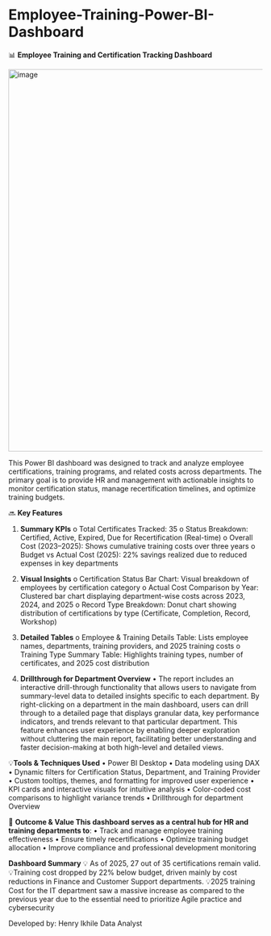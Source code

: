 # Employee-Training-Power-BI-Dashboard

📊 **Employee Training and Certification Tracking Dashboard**



<img width="1561" height="758" alt="image" src="https://github.com/user-attachments/assets/8e9255c2-fa9c-42ee-af50-74e79dfb5b81" />



This Power BI dashboard was designed to track and analyze employee certifications, training programs, and related costs across departments. The primary goal is to provide HR and management with actionable insights to monitor certification status, manage recertification timelines, and optimize training budgets.

🔜 **Key Features**
1.	**Summary KPIs**
o	Total Certificates Tracked: 35
o	Status Breakdown: Certified, Active, Expired, Due for Recertification (Real-time)
o	Overall Cost (2023–2025): Shows cumulative training costs over three years
o	Budget vs Actual Cost (2025): 22% savings realized due to reduced expenses in key departments

2.	**Visual Insights**
o	Certification Status Bar Chart: Visual breakdown of employees by certification category
o	Actual Cost Comparison by Year: Clustered bar chart displaying department-wise costs across 2023, 2024, and 2025
o	Record Type Breakdown: Donut chart showing distribution of certifications by type (Certificate, Completion, Record, Workshop)

3.	**Detailed Tables**
o	Employee & Training Details Table: Lists employee names, departments, training providers, and 2025 training costs
o	Training Type Summary Table: Highlights training types, number of certificates, and 2025 cost distribution

4. **Drillthrough for Department Overview**
•  The report includes an interactive drill-through functionality that allows users to navigate from summary-level data to detailed insights specific to each department.
   By right-clicking on a department in the main dashboard, users can drill through to a detailed page that displays granular data, key performance indicators, and trends relevant to that particular department.
   This feature enhances user experience by enabling deeper exploration without cluttering the main report, facilitating better understanding and faster decision-making at both high-level and detailed views.


💡**Tools & Techniques Used**
•	Power BI Desktop
•	Data modeling using DAX
•	Dynamic filters for Certification Status, Department, and Training Provider
•	Custom tooltips, themes, and formatting for improved user experience
•	KPI cards and interactive visuals for intuitive analysis
•	Color-coded cost comparisons to highlight variance trends
• Drillthrough for department Overview


🎯 **Outcome & Value This dashboard serves as a central hub for HR and training departments to**:
•	Track and manage employee training effectiveness
•	Ensure timely recertifications
•	Optimize training budget allocation
•	Improve compliance and professional development monitoring


**Dashboard Summary**
💡 As of 2025, 27 out of 35 certifications remain valid. 
💡Training cost dropped by 22% below budget, driven mainly by cost reductions in Finance and Customer Support departments.
💡2025 training Cost for the IT department saw a massive increase as compared to the previous year due to the essential need to prioritize Agile practice and cybersecurity

Developed by:
Henry Ikhile
Data Analyst
